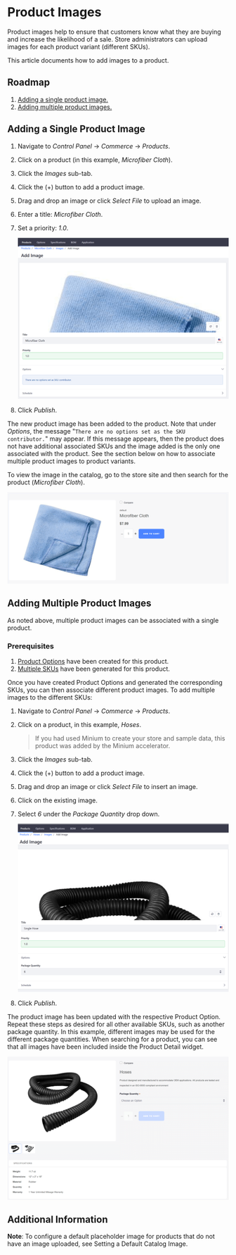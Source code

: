 # Product Images

Product images help to ensure that customers know what they are buying and increase the likelihood of a sale. Store administrators can upload images for each product variant (different SKUs).

This article documents how to add images to a product.

## Roadmap

1. [Adding a single product image.](#adding-a-single-product-image)
2. [Adding multiple product images.](#adding-multiple-product-images)

## Adding a Single Product Image

1. Navigate to  _Control Panel_ → _Commerce_ → _Products_.
1. Click on a product (in this example, _Microfiber Cloth_).
1. Click the _Images_ sub-tab.
1. Click the (+) button to add a product image.
1. Drag and drop an image or click _Select File_ to upload an image.
1. Enter a title: _Microfiber Cloth_.
1. Set a priority: _1.0_.

    ![Adding a product image](./product-images/images/01.png)

1. Click _Publish_.

The new product image has been added to the product. Note that under _Options_, the message "`There are no options set as the SKU contributor.`" may appear. If this message appears, then the product does not have additional associated SKUs and the image added is the only one associated with the product. See the section below on how to associate multiple product images to product variants.

To view the image in the catalog, go to the store site and then search for the product (_Microfiber Cloth_).

![Viewing product](./product-images/images/02.png)

## Adding Multiple Product Images

As noted above, multiple product images can be associated with a single product.

### Prerequisites

1. [Product Options](./customizing-your-product-with-product-options.md) have been created for this product.
2. [Multiple SKUs](./adding-skus-to-your-products.md) have been generated for this product.

Once you have created Product Options and generated the corresponding SKUs, you can then associate different product images. To add multiple images to the different SKUs:

1. Navigate to _Control Panel_ → _Commerce_ → _Products_.
2. Click on a product, in this example, _Hoses_.
    >If you had used Minium to create your store and sample data, this product was added by the Minium accelerator.
3. Click the _Images_ sub-tab.
4. Click the (+) button to add a product image.
5. Drag and drop an image or click _Select File_ to insert an image.
6. Click on the existing image.
7. Select _6_ under the _Package Quantity_ drop down.

    ![Adding an image](./product-images/images/04.png)

8. Click _Publish_.

The product image has been updated with the respective Product Option. Repeat these steps as desired for all other available SKUs, such as another package quantity. In this example, different images may be used for the different package quantities. When searching for a product, you can see that all images have been included inside the Product Detail widget.

![Images in Product Detail widget](./product-images/images/05.png)

## Additional Information

**Note**: To configure a default placeholder image for products that do not have an image uploaded, see Setting a Default Catalog Image.
